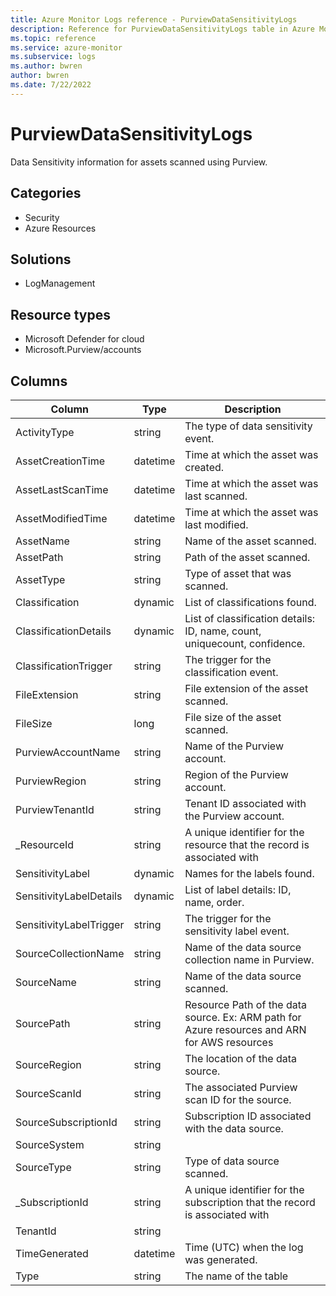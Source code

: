 ```yaml
---
title: Azure Monitor Logs reference - PurviewDataSensitivityLogs
description: Reference for PurviewDataSensitivityLogs table in Azure Monitor Logs.
ms.topic: reference
ms.service: azure-monitor
ms.subservice: logs
ms.author: bwren
author: bwren
ms.date: 7/22/2022
---
```


# PurviewDataSensitivityLogs

 Data Sensitivity information for assets scanned using Purview.

## Categories

- Security
- Azure Resources
## Solutions

- LogManagement
## Resource types

- Microsoft Defender for cloud
- Microsoft.Purview/accounts




## Columns

| Column | Type | Description |
| --- | --- | --- |
| ActivityType | string | The type of data sensitivity event. |
| AssetCreationTime | datetime | Time at which the asset was created. |
| AssetLastScanTime | datetime | Time at which the asset was last scanned. |
| AssetModifiedTime | datetime | Time at which the asset was last modified. |
| AssetName | string | Name of the asset scanned. |
| AssetPath | string | Path of the asset scanned. |
| AssetType | string | Type of asset that was scanned. |
| Classification | dynamic | List of classifications found. |
| ClassificationDetails | dynamic | List of classification details: ID, name, count, uniquecount, confidence. |
| ClassificationTrigger | string | The trigger for the classification event. |
| FileExtension | string | File extension of the asset scanned. |
| FileSize | long | File size of the asset scanned. |
| PurviewAccountName | string | Name of the Purview account. |
| PurviewRegion | string | Region of the Purview account. |
| PurviewTenantId | string | Tenant ID associated with the Purview account. |
| _ResourceId | string | A unique identifier for the resource that the record is associated with |
| SensitivityLabel | dynamic | Names for the labels found. |
| SensitivityLabelDetails | dynamic | List of label details: ID, name, order. |
| SensitivityLabelTrigger | string | The trigger for the sensitivity label event. |
| SourceCollectionName | string | Name of the data source collection name in Purview. |
| SourceName | string | Name of the data source scanned. |
| SourcePath | string | Resource Path of the data source. Ex: ARM path for Azure resources and ARN for AWS resources |
| SourceRegion | string | The location of the data source. |
| SourceScanId | string | The associated Purview scan ID for the source. |
| SourceSubscriptionId | string | Subscription ID associated with the data source. |
| SourceSystem | string |  |
| SourceType | string | Type of data source scanned. |
| _SubscriptionId | string | A unique identifier for the subscription that the record is associated with |
| TenantId | string |  |
| TimeGenerated | datetime | Time (UTC) when the log was generated. |
| Type | string | The name of the table |
